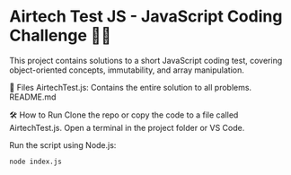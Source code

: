 # Airtech Test JS - JavaScript Coding Challenge 🧠✨

This project contains solutions to a short JavaScript coding test, covering object-oriented concepts, immutability, and array manipulation.

📂 Files
AirtechTest.js: Contains the entire solution to all problems.
README.md

🛠️ How to Run
Clone the repo or copy the code to a file called AirtechTest.js.
Open a terminal in the project folder or VS Code.

Run the script using Node.js:

```bash
node index.js
